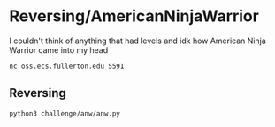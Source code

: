 # Reversing/AmericanNinjaWarrior

I couldn't think of anything that had levels and idk how American Ninja Warrior came into my head

```
nc oss.ecs.fullerton.edu 5591
```

## Reversing

```sh
python3 challenge/anw/anw.py
```